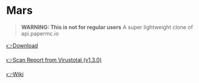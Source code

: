 # Mars
> **WARNING: This is not for regular users**
A super lightweight clone of api.papermc.io

[👉Download](https://github.com/LevelTranic/Mars/releases)

[👉Scan Report from Virustotal (v1.3.0)](https://www.virustotal.com/gui/file/c1fcd8fd0a2704209d8bf1512537b9fa7cd761048a2d4a413bb954e8026e4804?nocache=1)

[👉Wiki](https://github.com/LevelTranic/Mars/wiki)
